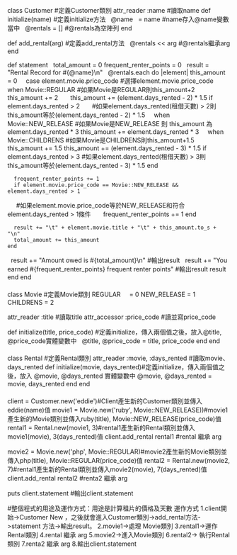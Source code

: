 class Customer #定義Customer類別
  attr_reader :name #讀取name
  def initialize(name) #定義initialize方法
    @name    = name #name存入@name變數當中
    @rentals = [] #@rentals為空陣列
  end

  def add_rental(arg) #定義add_rental方法
    @rentals << arg #@rentals繼承arg
  end

  def statement 
    total_amount = 0
    frequent_renter_points = 0
    result = "Rental Record for #{@name}\n" 
    @rentals.each do |element| 
      this_amount = 0
      case element.movie.price_code #選擇element.movie.price_code 
      when Movie::REGULAR #如果Movie是REGULAR則this_amount+2
        this_amount += 2
        this_amount += (element.days_rented - 2) * 1.5 if element.days_rented > 2 
        #如果element.days_rented(租借天數) > 2則this_amount等於(element.days_rented - 2) * 1.5
      when Movie::NEW_RELEASE #如果Movie是NEW_RELEASE 則 this_amount 為element.days_rented * 3
        this_amount += element.days_rented * 3
      when Movie::CHILDRENS #如果Movie是CHILDRENS則this_amount+1.5
        this_amount += 1.5
        this_amount += (element.days_rented - 3) * 1.5 if element.days_rented > 3
         #如果element.days_rented(租借天數) > 3則this_amount等於(element.days_rented - 3) * 1.5
      end

      frequent_renter_points += 1
      if element.movie.price_code == Movie::NEW_RELEASE && element.days_rented > 1
      #如果element.movie.price_code等於NEW_RELEASE和符合element.days_rented > 1條件
        frequent_renter_points += 1
      end

      result += "\t" + element.movie.title + "\t" + this_amount.to_s + "\n"
      total_amount += this_amount
    end

    result += "Amount owed is #{total_amount}\n" #輸出result
    result += "You earned #{frequent_renter_points} frequent renter points" #輸出result
    result
  end
end

####

class Movie #定義Movie類別
  REGULAR     =  0
  NEW_RELEASE = 1
  CHILDRENS   = 2

  attr_reader :title #讀取title
  attr_accessor :price_code #讀並寫price_code
  
  def initialize(title, price_code) #定義initialize，傳入兩個值之後，放入@title, @price_code實體變數中
    @title, @price_code = title, price_code
  end
end

####

class Rental #定義Rental類別
  attr_reader :movie, :days_rented #讀取movie、days_rented
  def initialize(movie, days_rented)#定義initialize，傳入兩個值之後，放入 @movie, @days_rented 實體變數中
    @movie, @days_rented = movie, days_rented
  end
end

####

client = Customer.new('eddie')#Client產生新的Customer類別並傳入eddie(name)值
movie1 = Movie.new('ruby', Movie::NEW_RELEASE))#movie1產生新的Movie類別並傳入ruby(title), Movie::NEW_RELEASE(price_code)值
rental1 = Rental.new(movie1, 3)#rental1產生新的Rental類別並傳入movie1(movie), 3(days_rented)值
client.add_rental rental1 #rental 繼承 arg

movie2 = Movie.new('php', Movie::REGULAR)#movie2產生新的Movie類別並傳入php(title),  Movie::REGULAR(price_code)值
rental2 = Rental.new(movie2, 7)#rental1產生新的Rental類別並傳入movie2(movie), 7(days_rented)值
client.add_rental rental2 #renta2 繼承 arg

puts client.statement #輸出client.statement 

#整個程式的用途及運作方式：用途是計算租片的價格及天數
運作方式
1.client開始->Customer New ，之後就會進入Customer類別->add_rental方法->statement 方法->輸出result。
2.movie1->處理 Movie類別
3.rental1->運作 Rental類別
4.rental 繼承 arg
5.movie2->進入Movie類別
6.rental2-> 執行Rental類別
7.renta2 繼承 arg
8.輸出client.statement 

